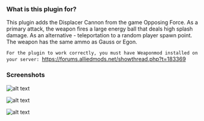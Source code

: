### What is this plugin for?

This plugin adds the Displacer Cannon from the game Opposing Force. As a primary attack, the weapon fires a large energy ball that deals high splash damage. As an alternative - teleportation to a random player spawn point. The weapon has the same ammo as Gauss or Egon.

```For the plugin to work correctly, you must have Weaponmod installed on your server: ```https://forums.alliedmods.net/showthread.php?t=183369


### Screenshots

![alt text](https://github.com/mrglaster/MyLittleAMXPlugins/blob/main/Half-Life/Weaponmod/Displacer/screenshots/dc1.jpg?raw=true)

![alt text](https://github.com/mrglaster/MyLittleAMXPlugins/blob/main/Half-Life/Weaponmod/Displacer/screenshots/dc2.jpg?raw=true)

![alt text](https://github.com/mrglaster/MyLittleAMXPlugins/blob/main/Half-Life/Weaponmod/Displacer/screenshots/dc3.jpg?raw=true)
